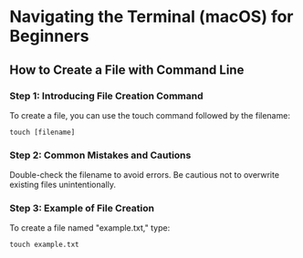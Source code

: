 # Navigating the Terminal (macOS) for Beginners

## How to Create a File with Command Line

### Step 1: Introducing File Creation Command

To create a file, you can use the touch command followed by the filename:

```
touch [filename]
```

### Step 2: Common Mistakes and Cautions

Double-check the filename to avoid errors.
Be cautious not to overwrite existing files unintentionally.

### Step 3: Example of File Creation

To create a file named "example.txt," type:

```
touch example.txt
```
